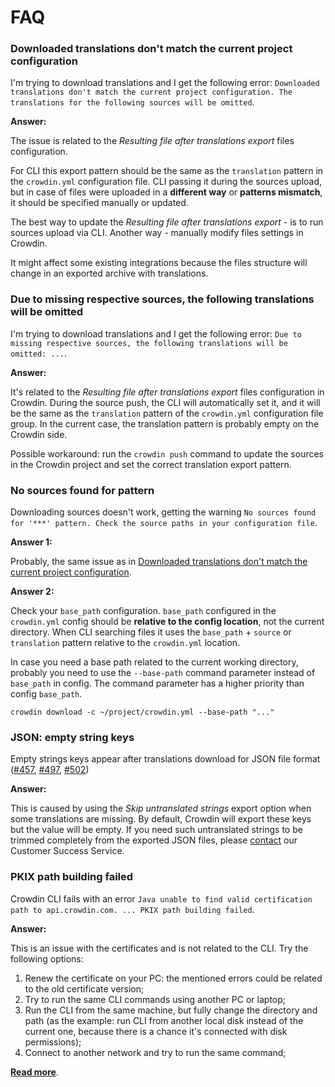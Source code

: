 # FAQ

### Downloaded translations don't match the current project configuration

I'm trying to download translations and I get the following error: `Downloaded translations don't match the current project configuration. The translations for the following sources will be omitted`.

**Answer:**

The issue is related to the *Resulting file after translations export* files configuration.

For CLI this export pattern should be the same as the `translation` pattern in the `crowdin.yml` configuration file. CLI passing it during the sources upload, but in case of files were uploaded in a **different way** or **patterns mismatch**, it should be specified manually or updated.

The best way to update the *Resulting file after translations export* - is to run sources upload via CLI. Another way - manually modify files settings in Crowdin.

It might affect some existing integrations because the files structure will change in an exported archive with translations.

### Due to missing respective sources, the following translations will be omitted

I'm trying to download translations and I get the following error: `Due to missing respective sources, the following translations will be omitted: ...`.

**Answer:**

It's related to the *Resulting file after translations export* files configuration in Crowdin. During the source push, the CLI will automatically set it, and it will be the same as the `translation` pattern of the `crowdin.yml` configuration file group. In the current case, the translation pattern is probably empty on the Crowdin side.

Possible workaround: run the `crowdin push` command to update the sources in the Crowdin project and set the correct translation export pattern.

### No sources found for pattern

Downloading sources doesn't work, getting the warning `No sources found for '***' pattern. Check the source paths in your configuration file`.

**Answer 1:**

Probably, the same issue as in [Downloaded translations don't match the current project configuration](/faq#downloaded-translations-dont-match-the-current-project-configuration).

**Answer 2:**

Check your `base_path` configuration. `base_path` configured in the `crowdin.yml` config should be **relative to the config location**, not the current directory. When CLI searching files it uses the `base_path` + `source` or `translation` pattern relative to the `crowdin.yml` location.

In case you need a base path related to the current working directory, probably you need to use the `--base-path` command parameter instead of `base_path` in config. The command parameter has a higher priority than config `base_path`.

```console
crowdin download -c ~/project/crowdin.yml --base-path "..."
```

### JSON: empty string keys

Empty strings keys appear after translations download for JSON file format ([#457](https://github.com/crowdin/crowdin-cli/issues/457), [#497](https://github.com/crowdin/crowdin-cli/issues/497), [#502](https://github.com/crowdin/crowdin-cli/issues/502))

**Answer:**

This is caused by using the *Skip untranslated strings* export option when some translations are missing. By default, Crowdin will export these keys but the value will be empty. If you need such untranslated strings to be trimmed completely from the exported JSON files, please [contact](https://crowdin.com/contacts) our Customer Success Service.

### PKIX path building failed

Crowdin CLI fails with an error `Java unable to find valid certification path to api.crowdin.com. ... PKIX path building failed`.

**Answer:**

This is an issue with the certificates and is not related to the CLI. Try the following options:

1) Renew the certificate on your PC: the mentioned errors could be related to the old certificate version;
2) Try to run the same CLI commands using another PC or laptop;
3) Run the CLI from the same machine, but fully change the directory and path (as the example: run CLI from another local disk instead of the current one, because there is a chance it's connected with disk permissions);
4) Connect to another network and try to run the same command;

[**Read more**](https://stackoverflow.com/questions/21076179/pkix-path-building-failed-and-unable-to-find-valid-certification-path-to-requ).
